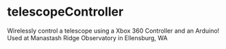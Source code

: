 # telescopeController
Wirelessly control a telescope using a Xbox 360 Controller and an Arduino! Used at Manastash Ridge Observatory in Ellensburg, WA

